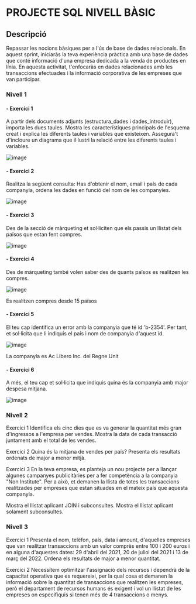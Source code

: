 # PROJECTE SQL NIVELL BÀSIC

## Descripció
Repassar les nocions bàsiques per a l'ús de base de dades relacionals. En aquest sprint, iniciaràs la teva experiència pràctica amb una base de dades que conté informació d'una empresa dedicada a la venda de productes en línia. En aquesta activitat, t'enfocaràs en dades relacionades amb les transaccions efectuades i la informació corporativa de les empreses que van participar.

### Nivell 1

#### - Exercici 1

A partir dels documents adjunts (estructura_dades i dades_introduir), importa les dues taules. Mostra les característiques principals de l'esquema creat i explica les diferents taules i variables que existeixen. Assegura't d'incloure un diagrama que il·lustri la relació entre les diferents taules i variables.

![image](https://github.com/user-attachments/assets/652b8a6e-46de-49b6-a855-3823fd175659)


#### - Exercici 2

Realitza la següent consulta: Has d'obtenir el nom,
email i país de cada companyia, ordena les dades en 
funció del nom de les companyies.

![image](https://github.com/user-attachments/assets/cec5b84d-80c6-4d90-a586-23f4bb082c9a)


#### - Exercici 3

Des de la secció de màrqueting et sol·liciten que els passis un llistat 
dels països que estan fent compres.

![image](https://github.com/user-attachments/assets/0052cde4-45c8-49bc-83cd-2d4052b7924d)


#### - Exercici 4

Des de màrqueting també volen saber des de quants països 
es realitzen les compres.

![image](https://github.com/user-attachments/assets/9e0b131c-7449-47ca-be10-07f4122d0cc5)


Es realitzen compres desde 15 països

#### - Exercici 5

El teu cap identifica un error amb la companyia que té id 'b-2354'. Per tant, et sol·licita que li indiquis el país i nom de companyia d'aquest id.

![image](https://github.com/user-attachments/assets/11b6ec5c-231e-43f1-90a8-a4b538a01a04)


La companyía es Ac Libero Inc. del Regne Unit

#### - Exercici 6

A més, el teu cap et sol·licita que indiquis quina és la companyia amb major despesa mitjana.

![image](https://github.com/user-attachments/assets/36e11d85-08a3-4293-904e-81dca7b0f02e)


### Nivell 2

Exercici 1
Identifica els cinc dies que es va generar la quantitat més gran d'ingressos a l'empresa per vendes. Mostra la data de cada transacció juntament amb el total de les vendes.


Exercici 2
Quina és la mitjana de vendes per país? Presenta els resultats ordenats de major a menor mitjà.


Exercici 3
En la teva empresa, es planteja un nou projecte per a llançar algunes campanyes publicitàries per a fer competència a la companyia "Non Institute". Per a això, et demanen la llista de totes les transaccions realitzades per empreses que estan situades en el mateix país que aquesta companyia.

Mostra el llistat aplicant JOIN i subconsultes.
Mostra el llistat aplicant solament subconsultes.

### Nivell 3

Exercici 1
Presenta el nom, telèfon, país, data i amount, d'aquelles empreses que van realitzar transaccions amb un valor comprès entre 100 i 200 euros i en alguna d'aquestes dates: 29 d'abril del 2021, 20 de juliol del 2021 i 13 de març del 2022. Ordena els resultats de major a menor quantitat.


Exercici 2
Necessitem optimitzar l'assignació dels recursos i dependrà de la capacitat operativa que es requereixi, per la qual cosa et demanen la informació sobre la quantitat de transaccions que realitzen les empreses, però el departament de recursos humans és exigent i vol un llistat de les empreses on especifiquis si tenen més de 4 transaccions o menys.

